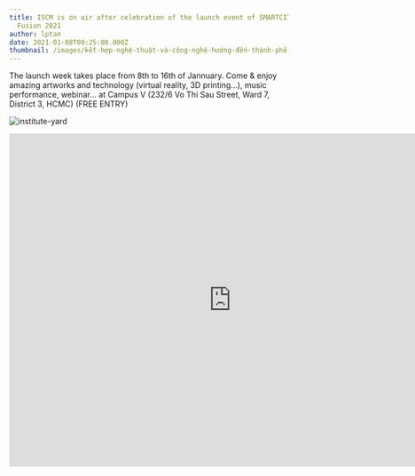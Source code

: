 ```yaml
---
title: ISCM is on air after celebration of the launch event of SMARTCITY+ArtTech
  Fusion 2021
author: lptan
date: 2021-01-08T09:25:00.000Z
thumbnail: /images/kết-hợp-nghệ-thuật-và-công-nghệ-hướng-đến-thành-phố-thông-minh-đáng-sống-3-.jpg
---
```

The launch week takes place from 8th to 16th of Jannuary.
Come & enjoy amazing artworks and technology (virtual reality, 3D printing...), music performance, webinar... at Campus V (232/6 Vo Thi Sau Street, Ward 7, District 3, HCMC) (FREE ENTRY)

![institute-yard](/images/kết-hợp-nghệ-thuật-và-công-nghệ-hướng-đến-thành-phố-thông-minh-đáng-sống-3-.jpg "institute-yard")

<div align="center"><iframe align="center" width="800" height="600" src="https://www.youtube.com/embed/-25ln6bZocY" frameborder="0" allow="accelerometer; autoplay; clipboard-write; encrypted-media; gyroscope; picture-in-picture" allowfullscreen></iframe></div>